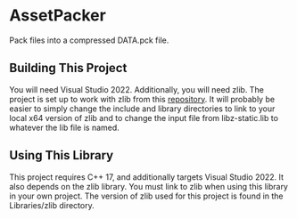 # AssetPacker
Pack files into a compressed DATA.pck file.

## Building This Project
You will need Visual Studio 2022. Additionally, you will need zlib. The project is set up to work with zlib from this [repository](https://github.com/kiyolee/zlib-win-build). It will probably be easier to simply change the include and library directories to link to your local x64 version of zlib and to change the input file from libz-static.lib to whatever the lib file is named.

## Using This Library
This project requires C++ 17, and additionally targets Visual Studio 2022. It also depends on the zlib library. You must link to zlib when using this library in your own project. The version of zlib used for this project is found in the Libraries/zlib directory.
